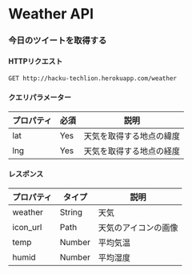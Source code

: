 # Weather API

### 今日のツイートを取得する

#### HTTPリクエスト

`GET http://hacku-techlion.herokuapp.com/weather`

#### クエリパラメーター

| プロパティ | 必須 | 説明                     |
| ---------- | ---- | ------------------------ |
| lat        | Yes  | 天気を取得する地点の緯度 |
| lng        | Yes  | 天気を取得する地点の経度 |

#### レスポンス

| プロパティ | タイプ | 説明                 |
| ---------- | ------ | -------------------- |
| weather    | String | 天気                 |
| icon_url   | Path   | 天気のアイコンの画像 |
| temp       | Number | 平均気温             |
| humid      | Number | 平均湿度             |